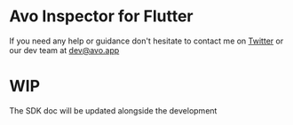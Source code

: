 # Avo Inspector for Flutter

If you need any help or guidance don't hesitate to contact me on [Twitter](https://twitter.com/TpoM6oH) or our dev team at dev@avo.app

# WIP

The SDK doc will be updated alongside the development
